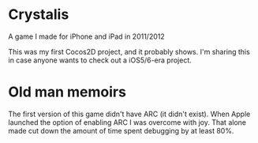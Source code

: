 Crystalis
===========

A game I made for iPhone and iPad in 2011/2012

This was my first Cocos2D project, and it probably shows. 
I'm sharing this in case anyone wants to check out 
a iOS5/6-era project. 

# Old man memoirs

The first version of this game didn't have ARC (it didn't
exist). When Apple launched the option of enabling ARC I was
overcome with joy. That alone made cut down the amount
of time spent debugging by at least 80%. 
